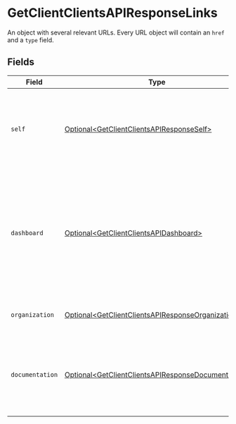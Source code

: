 # GetClientClientsAPIResponseLinks

An object with several relevant URLs. Every URL object will contain an `href` and a `type` field.


## Fields

| Field                                                                                                                                    | Type                                                                                                                                     | Required                                                                                                                                 | Description                                                                                                                              |
| ---------------------------------------------------------------------------------------------------------------------------------------- | ---------------------------------------------------------------------------------------------------------------------------------------- | ---------------------------------------------------------------------------------------------------------------------------------------- | ---------------------------------------------------------------------------------------------------------------------------------------- |
| `self`                                                                                                                                   | [Optional\<GetClientClientsAPIResponseSelf>](../../models/operations/GetClientClientsAPIResponseSelf.md)                                 | :heavy_minus_sign:                                                                                                                       | In v2 endpoints, URLs are commonly represented as objects with an `href` and `type` field.                                               |
| `dashboard`                                                                                                                              | [Optional\<GetClientClientsAPIDashboard>](../../models/operations/GetClientClientsAPIDashboard.md)                                       | :heavy_minus_sign:                                                                                                                       | Direct link to the onboarding process in the Mollie dashboard. The merchant can be redirected to this page to<br/>complete their onboarding. |
| `organization`                                                                                                                           | [Optional\<GetClientClientsAPIResponseOrganization>](../../models/operations/GetClientClientsAPIResponseOrganization.md)                 | :heavy_minus_sign:                                                                                                                       | The API resource URL of the organization.                                                                                                |
| `documentation`                                                                                                                          | [Optional\<GetClientClientsAPIResponseDocumentation>](../../models/operations/GetClientClientsAPIResponseDocumentation.md)               | :heavy_minus_sign:                                                                                                                       | In v2 endpoints, URLs are commonly represented as objects with an `href` and `type` field.                                               |